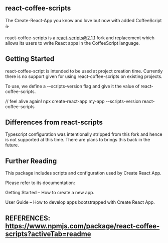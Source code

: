 ## react-coffee-scripts
The Create-React-App you know and love but now with added CoffeeScript ☕️

react-coffee-scripts is a react-scripts@2.1.1 fork and replacement which allows its users to write React apps in the CoffeeScript language.

## Getting Started
react-coffee-script is intended to be used at project creation time. Currently there is no support given for using react-coffee-scripts on existing projects.

To use, we define a --scripts-version flag and give it the value of react-coffee-scripts.

// feel alive again!
npx create-react-app my-app --scripts-version react-coffee-scripts


## Differences from react-scripts
Typescript configuration was intentionally stripped from this fork and hence is not supported at this time. There are plans to brings this back in the future.

## Further Reading
This package includes scripts and configuration used by Create React App.

Please refer to its documentation:

Getting Started – How to create a new app.

User Guide – How to develop apps bootstrapped with Create React App.
 ## REFERENCES:  https://www.npmjs.com/package/react-coffee-scripts?activeTab=readme
